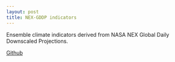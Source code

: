 ```yaml
---
layout: post
title: NEX-GDDP indicators
---
```


Ensemble climate indicators derived from NASA NEX Global Daily Downscaled Projections. 

[Github](https://github.com/fgassert/process-gddp)
